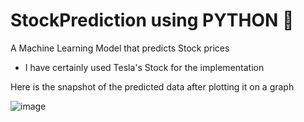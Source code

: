 # StockPrediction using PYTHON 🐍

A Machine Learning Model that predicts Stock prices

 - I have certainly used Tesla's Stock for the implementation

Here is the snapshot of the predicted data after plotting it on a graph

![image](https://user-images.githubusercontent.com/64542454/112026891-a962ab00-8b5c-11eb-8541-2f51c05d3077.png)
